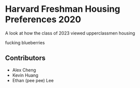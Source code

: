 # Harvard Freshman Housing Preferences 2020

A look at how the class of 2023 viewed upperclassmen housing

fucking blueberries

## Contributors

* Alex Cheng
* Kevin Huang
* Ethan (pee pee) Lee
